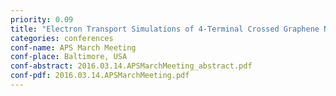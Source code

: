 ```yaml
---
priority: 0.09
title: "Electron Transport Simulations of 4-Terminal Crossed Graphene Nanoribbons Devices"
categories: conferences
conf-name: APS March Meeting
conf-place: Baltimore, USA
conf-abstract: 2016.03.14.APSMarchMeeting_abstract.pdf
conf-pdf: 2016.03.14.APSMarchMeeting.pdf
---
```

